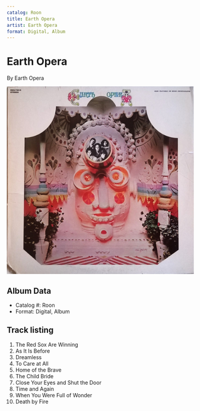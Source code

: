 ```yaml
---
catalog: Roon
title: Earth Opera
artist: Earth Opera
format: Digital, Album
---
```


# Earth Opera

By Earth Opera

![](../../assets/albumcovers/Earth_Opera-Earth_Opera.png)

## Album Data

- Catalog #: Roon
- Format: Digital, Album


## Track listing


1. The Red Sox Are Winning
2. As It Is Before
3. Dreamless
4. To Care at All
5. Home of the Brave
6. The Child Bride
7. Close Your Eyes and Shut the Door
8. Time and Again
9. When You Were Full of Wonder
10. Death by Fire

